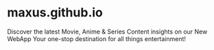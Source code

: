 # maxus.github.io
Discover the latest Movie, Anime &amp; Series Content insights on our New WebApp Your one-stop destination for all things entertainment!

